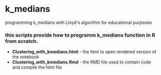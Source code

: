 # k_medians
programming k_medians with Lloyd's algorithm for educational purposes

### this scripts provide how to programm k_medians function in R from scratch. 

* **Clustering_with_kmedians.html** - the html to open rendered version of the notebook
* **Clustering_with_kmedians.Rmd** - the RMD file used to contain code and compile the html file

